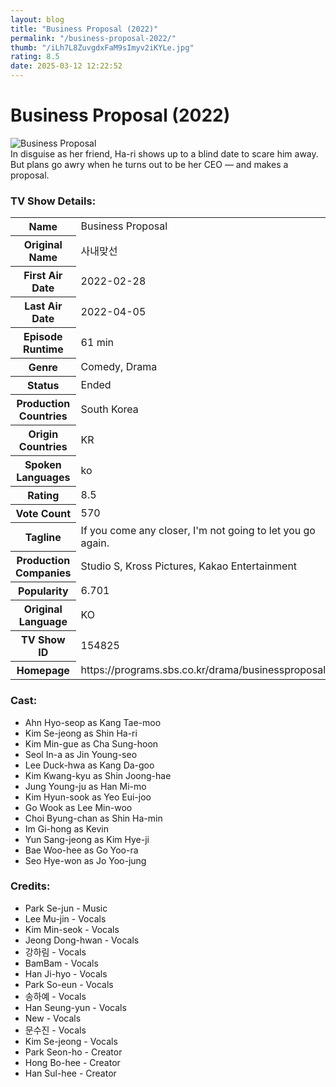 ```yaml
---
layout: blog
title: "Business Proposal (2022)"
permalink: "/business-proposal-2022/"
thumb: "/iLh7L8ZuvgdxFaM9sImyv2iKYLe.jpg"
rating: 8.5
date: 2025-03-12 12:22:52
---
```

<h1 class="title">Business Proposal (2022)</h1><div class="poster"><img src="{{ site.imglink }}/iLh7L8ZuvgdxFaM9sImyv2iKYLe.jpg" class="img-fluid my-3" alt="Business Proposal"/></div><div class="plot">In disguise as her friend, Ha-ri shows up to a blind date to scare him away. But plans go awry when he turns out to be her CEO — and makes a proposal.</div><h3>TV Show Details:</h3><table class="table table-bordered details"><tr><th>Name</th><td>Business Proposal</td></tr><tr><th>Original Name</th><td>사내맞선</td></tr><tr><th>First Air Date</th><td>2022-02-28</td></tr><tr><th>Last Air Date</th><td>2022-04-05</td></tr><tr><th>Episode Runtime</th><td>61 min</td></tr><tr><th>Genre</th><td>Comedy, Drama</td></tr><tr><th>Status</th><td>Ended</td></tr><tr><th>Production Countries</th><td>South Korea</td></tr><tr><th>Origin Countries</th><td>KR</td></tr><tr><th>Spoken Languages</th><td>ko</td></tr><tr><th>Rating</th><td>8.5</td></tr><tr><th>Vote Count</th><td>570</td></tr><tr><th>Tagline</th><td>If you come any closer, I'm not going to let you go again.</td></tr><tr><th>Production Companies</th><td>Studio S, Kross Pictures, Kakao Entertainment</td></tr><tr><th>Popularity</th><td>6.701</td></tr><tr><th>Original Language</th><td>KO</td></tr><tr><th>TV Show ID</th><td>154825</td></tr><tr><th>Homepage</th><td>https://programs.sbs.co.kr/drama/businessproposal</td></tr></table><h3>Cast:</h3><ul class="list-group cast"><li>Ahn Hyo-seop as Kang Tae-moo</li><li>Kim Se-jeong as Shin Ha-ri</li><li>Kim Min-gue as Cha Sung-hoon</li><li>Seol In-a as Jin Young-seo</li><li>Lee Duck-hwa as Kang Da-goo</li><li>Kim Kwang-kyu as Shin Joong-hae</li><li>Jung Young-ju as Han Mi-mo</li><li>Kim Hyun-sook as Yeo Eui-joo</li><li>Go Wook as Lee Min-woo</li><li>Choi Byung-chan as Shin Ha-min</li><li>Im Gi-hong as Kevin</li><li>Yun Sang-jeong as Kim Hye-ji</li><li>Bae Woo-hee as Go Yoo-ra</li><li>Seo Hye-won as Jo Yoo-jung</li></ul><h3>Credits:</h3><ul class="list-group crew"><li>Park Se-jun - Music</li><li>Lee Mu-jin - Vocals</li><li>Kim Min-seok - Vocals</li><li>Jeong Dong-hwan - Vocals</li><li>강하림 - Vocals</li><li>BamBam - Vocals</li><li>Han Ji-hyo - Vocals</li><li>Park So-eun - Vocals</li><li>송하예 - Vocals</li><li>Han Seung-yun - Vocals</li><li>New - Vocals</li><li>문수진 - Vocals</li><li>Kim Se-jeong - Vocals</li><li>Park Seon-ho - Creator</li><li>Hong Bo-hee - Creator</li><li>Han Sul-hee - Creator</li></ul>